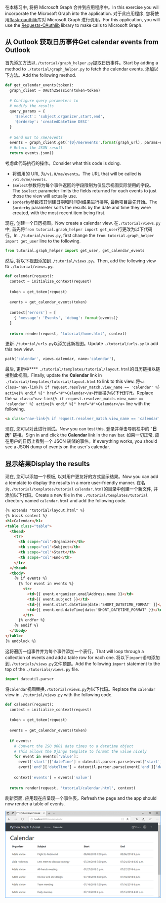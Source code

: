<!-- markdownlint-disable MD002 MD041 -->

<span data-ttu-id="33430-101">在本练习中, 将把 Microsoft Graph 合并到应用程序中。</span><span class="sxs-lookup"><span data-stu-id="33430-101">In this exercise you will incorporate the Microsoft Graph into the application.</span></span> <span data-ttu-id="33430-102">对于此应用程序, 您将使用[flask-oauthlib](https://requests-oauthlib.readthedocs.io/en/latest/)库对 Microsoft Graph 进行调用。</span><span class="sxs-lookup"><span data-stu-id="33430-102">For this application, you will use the [Requests-OAuthlib](https://requests-oauthlib.readthedocs.io/en/latest/) library to make calls to Microsoft Graph.</span></span>

## <a name="get-calendar-events-from-outlook"></a><span data-ttu-id="33430-103">从 Outlook 获取日历事件</span><span class="sxs-lookup"><span data-stu-id="33430-103">Get calendar events from Outlook</span></span>

<span data-ttu-id="33430-104">首先添加方法以`./tutorial/graph_helper.py`提取日历事件。</span><span class="sxs-lookup"><span data-stu-id="33430-104">Start by adding a method to `./tutorial/graph_helper.py` to fetch the calendar events.</span></span> <span data-ttu-id="33430-105">添加以下方法。</span><span class="sxs-lookup"><span data-stu-id="33430-105">Add the following method.</span></span>

```python
def get_calendar_events(token):
  graph_client = OAuth2Session(token=token)

  # Configure query parameters to
  # modify the results
  query_params = {
    '$select': 'subject,organizer,start,end',
    '$orderby': 'createdDateTime DESC'
  }

  # Send GET to /me/events
  events = graph_client.get('{0}/me/events'.format(graph_url), params=query_params)
  # Return the JSON result
  return events.json()
```

<span data-ttu-id="33430-106">考虑此代码执行的操作。</span><span class="sxs-lookup"><span data-stu-id="33430-106">Consider what this code is doing.</span></span>

- <span data-ttu-id="33430-107">将调用的 URL 为`/v1.0/me/events`。</span><span class="sxs-lookup"><span data-stu-id="33430-107">The URL that will be called is `/v1.0/me/events`.</span></span>
- <span data-ttu-id="33430-108">`$select`参数将为每个事件返回的字段限制为仅显示视图实际使用的字段。</span><span class="sxs-lookup"><span data-stu-id="33430-108">The `$select` parameter limits the fields returned for each events to just those the view will actually use.</span></span>
- <span data-ttu-id="33430-109">`$orderby`参数按其创建日期和时间对结果进行排序, 最新项目最先开始。</span><span class="sxs-lookup"><span data-stu-id="33430-109">The `$orderby` parameter sorts the results by the date and time they were created, with the most recent item being first.</span></span>

<span data-ttu-id="33430-110">现在, 创建一个日历视图。</span><span class="sxs-lookup"><span data-stu-id="33430-110">Now create a calendar view.</span></span> <span data-ttu-id="33430-111">在`./tutorial/views.py`中, 首先将`from tutorial.graph_helper import get_user`行更改为以下代码行。</span><span class="sxs-lookup"><span data-stu-id="33430-111">In `./tutorial/views.py`, first change the `from tutorial.graph_helper import get_user` line to the following.</span></span>

```python
from tutorial.graph_helper import get_user, get_calendar_events
```

<span data-ttu-id="33430-112">然后, 将以下视图添加到`./tutorial/views.py`。</span><span class="sxs-lookup"><span data-stu-id="33430-112">Then, add the following view to `./tutorial/views.py`.</span></span>

```python
def calendar(request):
  context = initialize_context(request)

  token = get_token(request)

  events = get_calendar_events(token)

  context['errors'] = [
    { 'message': 'Events', 'debug': format(events)}
  ]

  return render(request, 'tutorial/home.html', context)
```

<span data-ttu-id="33430-113">更新`./tutorial/urls.py`以添加此新视图。</span><span class="sxs-lookup"><span data-stu-id="33430-113">Update `./tutorial/urls.py` to add this new view.</span></span>

```python
path('calendar', views.calendar, name='calendar'),
```

<span data-ttu-id="33430-114">最后, 更新中\*\*\*\* `./tutorial/templates/tutorial/layout.html`的日历链接以链接到此视图。</span><span class="sxs-lookup"><span data-stu-id="33430-114">Finally, update  the **Calendar** link in `./tutorial/templates/tutorial/layout.html` to link to this view.</span></span> <span data-ttu-id="33430-115">将`<a class="nav-link{% if request.resolver_match.view_name == 'calendar' %} active{% endif %}" href="#">Calendar</a>`行替换为以下代码行。</span><span class="sxs-lookup"><span data-stu-id="33430-115">Replace the `<a class="nav-link{% if request.resolver_match.view_name == 'calendar' %} active{% endif %}" href="#">Calendar</a>` line with the following.</span></span>

```html
<a class="nav-link{% if request.resolver_match.view_name == 'calendar' %} active{% endif %}" href="{% url 'calendar' %}">Calendar</a>
```

<span data-ttu-id="33430-116">现在, 您可以对此进行测试。</span><span class="sxs-lookup"><span data-stu-id="33430-116">Now you can test this.</span></span> <span data-ttu-id="33430-117">登录并单击导航栏中的 "**日历**" 链接。</span><span class="sxs-lookup"><span data-stu-id="33430-117">Sign in and click the **Calendar** link in the nav bar.</span></span> <span data-ttu-id="33430-118">如果一切正常, 应在用户的日历上看到一个 JSON 转储的事件。</span><span class="sxs-lookup"><span data-stu-id="33430-118">If everything works, you should see a JSON dump of events on the user's calendar.</span></span>

## <a name="display-the-results"></a><span data-ttu-id="33430-119">显示结果</span><span class="sxs-lookup"><span data-stu-id="33430-119">Display the results</span></span>

<span data-ttu-id="33430-120">现在, 您可以添加一个模板, 以对用户更友好的方式显示结果。</span><span class="sxs-lookup"><span data-stu-id="33430-120">Now you can add a template to display the results in a more user-friendly manner.</span></span> <span data-ttu-id="33430-121">在名为`./tutorial/templates/tutorial` `calendar.html`的目录中创建一个新文件, 并添加以下代码。</span><span class="sxs-lookup"><span data-stu-id="33430-121">Create a new file in the `./tutorial/templates/tutorial` directory named `calendar.html` and add the following code.</span></span>

```html
{% extends "tutorial/layout.html" %}
{% block content %}
<h1>Calendar</h1>
<table class="table">
  <thead>
    <tr>
      <th scope="col">Organizer</th>
      <th scope="col">Subject</th>
      <th scope="col">Start</th>
      <th scope="col">End</th>
    </tr>
  </thead>
  <tbody>
    {% if events %}
      {% for event in events %}
        <tr>
          <td>{{ event.organizer.emailAddress.name }}</td>
          <td>{{ event.subject }}</td>
          <td>{{ event.start.dateTime|date:'SHORT_DATETIME_FORMAT' }}</td>
          <td>{{ event.end.dateTime|date:'SHORT_DATETIME_FORMAT' }}</td>
        </tr>
      {% endfor %}
    {% endif %}
  </tbody>
</table>
{% endblock %}
```

<span data-ttu-id="33430-122">这将遍历一组事件并为每个事件添加一个表行。</span><span class="sxs-lookup"><span data-stu-id="33430-122">That will loop through a collection of events and add a table row for each one.</span></span> <span data-ttu-id="33430-123">将以下`import`语句添加到`./tutorials/views.py`文件顶部。</span><span class="sxs-lookup"><span data-stu-id="33430-123">Add the following `import` statement to the top of the `./tutorials/views.py` file.</span></span>

```python
import dateutil.parser
```

<span data-ttu-id="33430-124">将`calendar`视图替换`./tutorial/views.py`为以下代码。</span><span class="sxs-lookup"><span data-stu-id="33430-124">Replace the `calendar` view in `./tutorial/views.py` with the following code.</span></span>

```python
def calendar(request):
  context = initialize_context(request)

  token = get_token(request)

  events = get_calendar_events(token)

  if events:
    # Convert the ISO 8601 date times to a datetime object
    # This allows the Django template to format the value nicely
    for event in events['value']:
      event['start']['dateTime'] = dateutil.parser.parse(event['start']['dateTime'])
      event['end']['dateTime'] = dateutil.parser.parse(event['end']['dateTime'])

    context['events'] = events['value']

  return render(request, 'tutorial/calendar.html', context)
```

<span data-ttu-id="33430-125">刷新页面, 应用现在应呈现一个事件表。</span><span class="sxs-lookup"><span data-stu-id="33430-125">Refresh the page and the app should now render a table of events.</span></span>

![事件表的屏幕截图](./images/add-msgraph-01.png)
